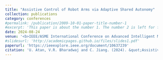 ```yaml
---
title: "Assistive Control of Robot Arms via Adaptive Shared Autonomy"
collection: publications
category: conferences
#permalink: /publication/2009-10-01-paper-title-number-1
#excerpt: 'This paper is about the number 1. The number 2 is left for future work.'
date: 2024-08-24
venue: '<b>IEEE/ASME International Conference on Advanced Intelligent Mechatronics (AIM)</b>'
#slidesurl: 'http://academicpages.github.io/files/slides1.pdf'
paperurl: 'https://ieeexplore.ieee.org/document/10637239'
citation: 'U. Atan, V.R. Bharadwaj and C. Jiang. (2024). &quot;Assistive Control of Robot Arms via Adaptive Shared Autonomy.&quot; <i>IEEE/ASME International Conference on Advanced Intelligent Mechatronics (AIM)</i>. pp. 1096-1102.'
---
```

